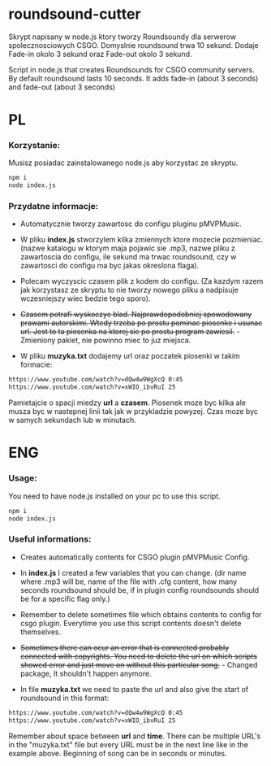 # roundsound-cutter
 Skrypt napisany w node.js ktory tworzy Roundsoundy dla serwerow spolecznosciowych CSGO. Domyslnie roundsound trwa 10 sekund. Dodaje Fade-in okolo 3 sekund oraz Fade-out okolo 3 sekund.

 Script in node.js that creates Roundsounds for CSGO community servers. By default roundsound lasts 10 seconds. It adds fade-in (about 3 seconds) and fade-out (about 3 seconds)

 
# PL
### Korzystanie:
Musisz posiadac zainstalowanego node.js aby korzystac ze skryptu.
```bash
npm i
node index.js 
```
### Przydatne informacje:
 - Automatycznie tworzy zawartosc do configu pluginu pMVPMusic.
 - W pliku **index.js** stworzylem kilka zmiennych ktore mozecie pozmieniac. (nazwe katalogu w ktorym maja pojawic sie .mp3, nazwe pliku z zawartoscia do configu, ile sekund ma trwac roundsound, czy w zawartosci do configu ma byc jakas okreslona flaga).
 - Polecam wyczyscic czasem plik z kodem do configu. (Za kazdym razem jak korzystasz ze skryptu to nie tworzy nowego pliku a nadpisuje wczesniejszy wiec bedzie tego sporo).

 - ~~Czasem potrafi wyskoczyc blad. Najprawdopodobniej spowodowany prawami autorskimi. Wtedy trzeba po prostu pominac piosenke i usunac url. Jest to ta piosenka na ktorej sie po prostu program zawiesil.~~ - Zmieniony pakiet, nie powinno miec to juz miejsca.
 - W pliku **muzyka.txt** dodajemy url oraz poczatek piosenki w takim formacie:
```bash
https://www.youtube.com/watch?v=dQw4w9WgXcQ 0:45
https://www.youtube.com/watch?v=xWIO_ibvRuI 25
```

 Pamietajcie o spacji miedzy **url** a **czasem**. Piosenek moze byc kilka ale musza byc w nastepnej linii tak jak w przykladzie powyzej. Czas moze byc w samych sekundach lub w minutach.


# ENG

### Usage:
You need to have node.js installed on your pc to use this script.
```bash
npm i
node index.js 
```

### Useful informations:
 - Creates automatically contents for CSGO plugin pMVPMusic Config.
 - In **index.js** I created a few variables that you can change. (dir name where .mp3 will be, name of the file with .cfg content, how many seconds roundsound should be, if in plugin config roundsounds should be for a specific flag only.)
 - Remember to delete sometimes file which obtains contents to config for csgo plugin. Everytime you use this script contents doesn't delete themselves.

 - ~~Sometimes there can ocur an error that is connected probably connected with copyrights. You need to delete the url on which scripts showed error and just move on without this particular song.~~ - Changed package, It shouldn't happen anymore.
 - In file **muzyka.txt** we need to paste the url and also give the start of roundsound in this format:
```bash
https://www.youtube.com/watch?v=dQw4w9WgXcQ 0:45
https://www.youtube.com/watch?v=xWIO_ibvRuI 25
```
 Remember about space between **url** and **time**. There can be multiple URL's in the "muzyka.txt" file but every URL must be in the next line like in the example above. Beginning of song can be in seconds or minutes.
